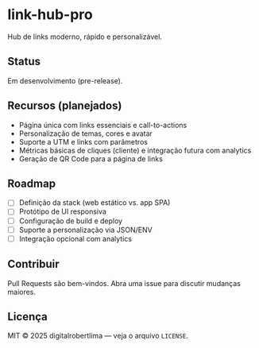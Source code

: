 # link-hub-pro

Hub de links moderno, rápido e personalizável.

## Status
Em desenvolvimento (pre-release).

## Recursos (planejados)
- Página única com links essenciais e call-to-actions
- Personalização de temas, cores e avatar
- Suporte a UTM e links com parâmetros
- Métricas básicas de cliques (cliente) e integração futura com analytics
- Geração de QR Code para a página de links

## Roadmap
- [ ] Definição da stack (web estático vs. app SPA)
- [ ] Protótipo de UI responsiva
- [ ] Configuração de build e deploy
- [ ] Suporte a personalização via JSON/ENV
- [ ] Integração opcional com analytics

## Contribuir
Pull Requests são bem-vindos. Abra uma issue para discutir mudanças maiores.

## Licença
MIT © 2025 digitalrobertlima — veja o arquivo `LICENSE`.
